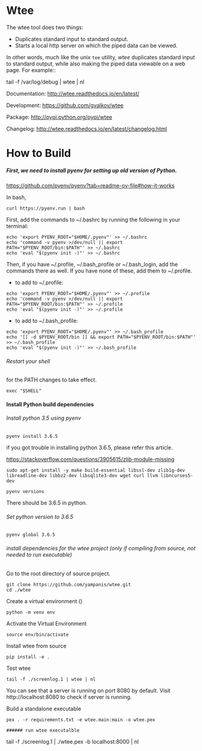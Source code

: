 Wtee
====

The wtee tool does two things:

- Duplicates standard input to standard output.
- Starts a local http server on which the piped data can be viewed.

In other words, much like the unix ``tee`` utility, *wtee* duplicates
standard input to standard output, while also making the piped data
viewable on a web page. For example::

  tail -f /var/log/debug | wtee | nl

Documentation:
    http://wtee.readthedocs.io/en/latest/

Development:
    https://github.com/gvalkov/wtee

Package:
    http://pypi.python.org/pypi/wtee

Changelog:
    http://wtee.readthedocs.io/en/latest/changelog.html

How to Build
====

##### First, we need to install pyenv for setting up old version of Python.

https://github.com/pyenv/pyenv?tab=readme-ov-file#how-it-works

In bash,

```
curl https://pyenv.run | bash
```

First, add the commands to ~/.bashrc by running the following in your terminal:
```
echo 'export PYENV_ROOT="$HOME/.pyenv"' >> ~/.bashrc
echo 'command -v pyenv >/dev/null || export PATH="$PYENV_ROOT/bin:$PATH"' >> ~/.bashrc
echo 'eval "$(pyenv init -)"' >> ~/.bashrc
```

Then, if you have ~/.profile, ~/.bash_profile or ~/.bash_login, add the commands there as well. If you have none of these, add them to ~/.profile.

- to add to ~/.profile:
```
echo 'export PYENV_ROOT="$HOME/.pyenv"' >> ~/.profile
echo 'command -v pyenv >/dev/null || export PATH="$PYENV_ROOT/bin:$PATH"' >> ~/.profile
echo 'eval "$(pyenv init -)"' >> ~/.profile
```
- to add to ~/.bash_profile:
```
echo 'export PYENV_ROOT="$HOME/.pyenv"' >> ~/.bash_profile
echo '[[ -d $PYENV_ROOT/bin ]] && export PATH="$PYENV_ROOT/bin:$PATH"' >> ~/.bash_profile
echo 'eval "$(pyenv init -)"' >> ~/.bash_profile
```
###### Restart your shell

for the PATH changes to take effect.
```
exec "$SHELL"
```

#### Install Python build dependencies

###### Install python 3.5 using pyenv

```
pyenv install 3.6.5
```
if you got trouble in installing python 3.6.5, please refer this article.

https://stackoverflow.com/questions/3905615/zlib-module-missing

```
sudo apt-get install -y make build-essential libssl-dev zlib1g-dev libreadline-dev libbz2-dev libsqlite3-dev wget curl llvm libncurses5-dev
```


```
pyenv versions
```
There should be 3.6.5 in python.

###### Set python version to 3.6.5

```
pyenv global 3.6.5
```

###### install dependencies for the wtee project (only if compiling from source, not needed to run executable)

Go to the root directory of source project.
```
git clone https://github.com/yampanis/wtee.git
cd ./wtee
```

Create a virtual environment ()

```
python -m venv env
```

Activate the Virtual Environment

```
source env/bin/activate
```
Install wtee from source

```
pip install -e .
```

Test wtee

```
tail -f ./screenlog.1 | wtee | nl
```
You can see that a server is running on port 8080 by default.
Visit http://localhost:8080 to check if server is running.


Build a standalone executable

```
pex . -r requirements.txt -e wtee.main:main -o wtee.pex
```

```
###### run wtee executalble
```
tail -f ./screenlog.1 | ./wtee.pex -b localhost:8000 | nl
```
